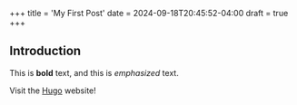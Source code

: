 +++
title = 'My First Post'
date = 2024-09-18T20:45:52-04:00
draft = true
+++

## Introduction

This is **bold** text, and this is *emphasized* text.

Visit the [Hugo](https://gohugo.io) website!
